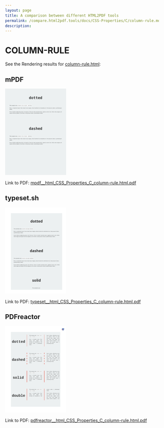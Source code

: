```yaml
---
layout: page
title: A comparison between different HTML2PDF tools
permalink: /compare.html2pdf.tools/docs/CSS-Properties/C/column-rule.md
description: 
---
```


# COLUMN-RULE

See the Rendering results for [column-rule.html](/html/CSS%20Properties/C/column-rule.html):

## mPDF
![](mpdf__html_CSS_Properties_C_column-rule.html.png) 

Link to PDF: [mpdf__html_CSS_Properties_C_column-rule.html.pdf](mpdf__html_CSS_Properties_C_column-rule.html.pdf)

## typeset.sh
![](typeset__html_CSS_Properties_C_column-rule.html.png) 

Link to PDF: [typeset__html_CSS_Properties_C_column-rule.html.pdf](typeset__html_CSS_Properties_C_column-rule.html.pdf)

## PDFreactor
![](pdfreactor__html_CSS_Properties_C_column-rule.html.png) 

Link to PDF: [pdfreactor__html_CSS_Properties_C_column-rule.html.pdf](pdfreactor__html_CSS_Properties_C_column-rule.html.pdf)
